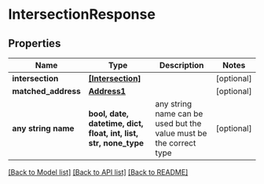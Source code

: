 # IntersectionResponse


## Properties
Name | Type | Description | Notes
------------ | ------------- | ------------- | -------------
**intersection** | [**[Intersection]**](Intersection.md) |  | [optional] 
**matched_address** | [**Address1**](Address1.md) |  | [optional] 
**any string name** | **bool, date, datetime, dict, float, int, list, str, none_type** | any string name can be used but the value must be the correct type | [optional]

[[Back to Model list]](../README.md#documentation-for-models) [[Back to API list]](../README.md#documentation-for-api-endpoints) [[Back to README]](../README.md)


